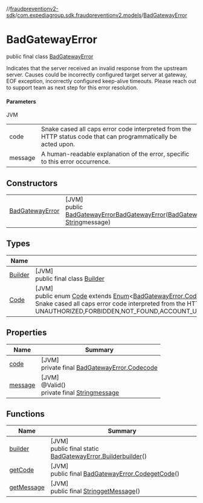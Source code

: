 //[fraudpreventionv2-sdk](../../../index.md)/[com.expediagroup.sdk.fraudpreventionv2.models](../index.md)/[BadGatewayError](index.md)

# BadGatewayError

public final class [BadGatewayError](index.md)

Indicates that the server received an invalid response from the upstream server. Causes could be incorrectly configured target server at gateway, EOF exception, incorrectly configured keep-alive timeouts. Please reach out to support team as next step for this error resolution.

#### Parameters

JVM

| | |
|---|---|
| code | Snake cased all caps error code interpreted from the HTTP status code that can programmatically be acted upon. |
| message | A human-readable explanation of the error, specific to this error occurrence. |

## Constructors

| | |
|---|---|
| [BadGatewayError](-bad-gateway-error.md) | [JVM]<br>public [BadGatewayError](index.md)[BadGatewayError](-bad-gateway-error.md)([BadGatewayError.Code](-code/index.md)code, [String](https://docs.oracle.com/javase/8/docs/api/java/lang/String.html)message) |

## Types

| Name | Summary |
|---|---|
| [Builder](-builder/index.md) | [JVM]<br>public final class [Builder](-builder/index.md) |
| [Code](-code/index.md) | [JVM]<br>public enum [Code](-code/index.md) extends [Enum](https://docs.oracle.com/javase/8/docs/api/java/lang/Enum.html)&lt;[BadGatewayError.Code](-code/index.md)&gt;<br>Snake cased all caps error code interpreted from the HTTP status code that can programmatically be acted upon. Values: UNAUTHORIZED,FORBIDDEN,NOT_FOUND,ACCOUNT_UPDATE_NOT_FOUND,TOO_MANY_REQUESTS,INTERNAL_SERVER_ERROR,BAD_GATEWAY,RETRYABLE_ACCOUNT_SCREEN_FAILURE,RETRYABLE_ACCOUNT_UPDATE_FAILURE,GATEWAY_TIMEOUT,BAD_REQUEST |

## Properties

| Name | Summary |
|---|---|
| [code](index.md#-708854035%2FProperties%2F-173342751) | [JVM]<br>private final [BadGatewayError.Code](-code/index.md)[code](index.md#-708854035%2FProperties%2F-173342751) |
| [message](index.md#1747060729%2FProperties%2F-173342751) | [JVM]<br>@Valid()<br>private final [String](https://docs.oracle.com/javase/8/docs/api/java/lang/String.html)[message](index.md#1747060729%2FProperties%2F-173342751) |

## Functions

| Name | Summary |
|---|---|
| [builder](builder.md) | [JVM]<br>public final static [BadGatewayError.Builder](-builder/index.md)[builder](builder.md)() |
| [getCode](get-code.md) | [JVM]<br>public final [BadGatewayError.Code](-code/index.md)[getCode](get-code.md)() |
| [getMessage](get-message.md) | [JVM]<br>public final [String](https://docs.oracle.com/javase/8/docs/api/java/lang/String.html)[getMessage](get-message.md)() |
